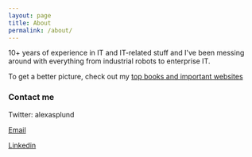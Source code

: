 ```yaml
---
layout: page
title: About
permalink: /about/
---
```


10+ years of experience in IT and IT-related stuff and I've been messing around with everything from industrial robots to enterprise IT.

To get a better picture, check out my  [top books and important websites](/resources/)

### Contact me

Twitter: alexasplund 
 
[Email](mailto:alex@automativity.com)

[Linkedin](https://www.linkedin.com/in/alex-asplund-54134156/)